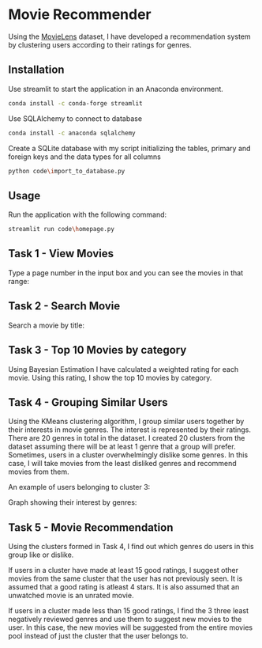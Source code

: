 # Movie Recommender

Using the [MovieLens](https://grouplens.org/datasets/movielens/) dataset, I have developed a recommendation system by clustering users according to their ratings for genres.

## Installation

Use streamlit to start the application in an Anaconda environment.

```bash
conda install -c conda-forge streamlit
```
Use SQLAlchemy to connect to database
```bash
conda install -c anaconda sqlalchemy
```
Create a SQLite database with my script initializing the tables, primary and foreign keys and the data types for all columns
```bash
python code\import_to_database.py
```

## Usage
Run the application with the following command:
```bash
streamlit run code\homepage.py
```

## Task 1 - View Movies
Type a page number in the input box and you can see the movies in that range:

## Task 2 - Search Movie
Search a movie by title:

## Task 3 - Top 10 Movies by category
Using Bayesian Estimation I have calculated a weighted rating for each movie. Using this rating, I show the top 10 movies by category.

## Task 4 - Grouping Similar Users
Using the KMeans clustering algorithm, I group similar users together by their interests in movie genres. The interest is represented by their ratings. There are 20 genres in total in the dataset. I created 20 clusters from the dataset assuming there will be at least 1 genre that a group will prefer. Sometimes, users in a cluster overwhelmingly dislike some genres. In this case, I will take movies from the least disliked genres and recommend movies from them.

An example of users belonging to cluster 3:

Graph showing their interest by genres:


## Task 5 - Movie Recommendation
Using the clusters formed in Task 4, I find out which genres do users in this group like or dislike.

If users in a cluster have made at least 15 good ratings, I suggest other movies from the same cluster that the user has not previously seen. It is assumed that a good rating is atleast 4 stars. It is also assumed that an unwatched movie is an unrated movie.

If users in a cluster made less than 15 good ratings, I find the 3 three least negatively reviewed genres and use them to suggest new movies to the user. In this case, the new movies will be suggested from the entire movies pool instead of just the cluster that the user belongs to.